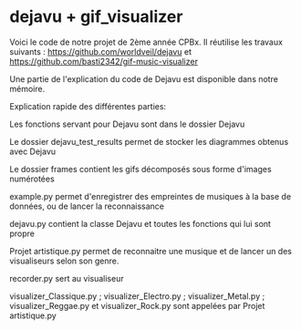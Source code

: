 # dejavu + gif_visualizer

Voici le code de notre projet de 2ème année CPBx.
Il réutilise les travaux suivants : https://github.com/worldveil/dejavu et https://github.com/basti2342/gif-music-visualizer

Une partie de l'explication du code de Dejavu est disponible dans notre mémoire.



Explication rapide des différentes parties:

Les fonctions servant pour Dejavu sont dans le dossier Dejavu

Le dossier dejavu_test_results permet de stocker les diagrammes obtenus avec Dejavu

Le dossier frames contient les gifs décomposés sous forme d'images numérotées

example.py permet d'enregistrer des empreintes de musiques à la base de données, ou de lancer la reconnaissance

dejavu.py contient la classe Dejavu et toutes les fonctions qui lui sont propre

Projet artistique.py permet de reconnaitre une musique et de lancer un des visualiseurs selon son genre.

recorder.py sert au visualiseur

visualizer_Classique.py ; visualizer_Electro.py ; visualizer_Metal.py ; visualizer_Reggae.py et visualizer_Rock.py sont appelées par Projet artistique.py
